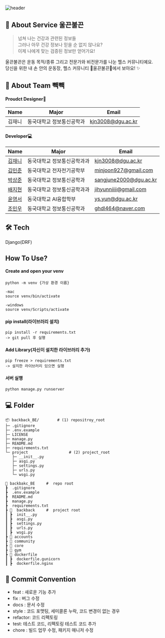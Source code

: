 
![header](https://capsule-render.vercel.app/api?type=waving&color=auto&height=300&section=header&text=울끈불끈&fontSize=90&animation=fadeIn&fontAlignY=38&desc=당신을%20위한%20내%20손%20안의%20운동장,%20헬스%20커뮤니티%20"울끈불끈"&descAlignY=58&descAlign=62)

## 🌠  About Service 울끈불끈
> 넘쳐 나는 건강과 관련된 정보들 <br>
> 그러나 아무 건강 정보나 믿을 순 없지 않나요? <br>
> 이제 나에게 맞는 검증된 정보만 얻어가요! <br>


울끈불끈은 운동 목적/종류 그리고 전문가와 비전문가를 나눈 헬스 커뮤니티예요. <br>
당신을 위한 내 손 안의 운동장, 헬스 커뮤니티 🎁울끈불끈🎁에서 보아요! ✨ <br>


## 👋 About Team 빽빽

#### Proudct Designer🎨
| Name                                         | Major           | Email                |
| -------------------------------------------- | --------------  | -------------------- |
| 김재니   | 동국대학교 정보통신공학과  | kjn3008@dgu.ac.kr |

#### Developer💻
| Name                                         | Major            | Email                |
| -------------------------------------------- | --------------  | ----------------------- |
| [김재니](https://github.com/kmjenny)   | 동국대학교 정보통신공학과과  | kjn3008@dgu.ac.kr |
| [김민준](https://github.com/samdolls) | 동국대학교 전자전기공학부     | minjoon927@gmail.com |
| [박상준](https://github.com/tkdwns414) | 동국대학교 정보통신공학과   | sangjune2000@dgu.ac.kr |
| [배지현](https://github.com/jihyunniiii) | 동국대학교 정보통신공학과과    | jihyunniiii@gmail.com |
| [윤영서](https://github.com/0seoYun) | 동국대학교 AI융합학부    | ys.yun@dgu.ac.kr |
| [조민우](https://github.com/minwoo0419) | 동국대학교 정보통신공학과   | ghdl464@naver.com |




## 🛠️ Tech
Django(DRF)

## How To Use?
#### Create and open your venv
```
python -m venv {가상 환경 이름}

-mac
source venv/bin/activate

-windows
source venv/Scripts/activate
```


#### pip install(라이브러리 설치)
```
pip install -r requirements.txt
-> git pull 후 실행
```

#### Add Library(자신이 설치한 라이브러리 추가)
```
pip freeze > requirements.txt
-> 설치한 라이브러리 있으면 실행
```

#### 서버 실행
```
python manage.py runserver
```

## 💻 Folder
```
📦 backback_BE/        # (1) repositroy_root	
├─ .gitignore
├─ .env.example
├─ LICENSE
├─ manage.py
├─ README.md
├─ requirements.txt
└─ project			        # (2) project_root
   ├─ __init__.py
   ├─ asgi.py
   ├─ settings.py
   ├─ urls.py
   └─ wsgi.py
```
```
📂 backbakc_BE     #  repo root
┣  .gitignore
┣  .env.example
┣  README.md
┣  manage.py
┣  requirements.txt
┣ 📂  backback     #  project root
┃ ┣  init__.py
┃ ┣  asgi.py
┃ ┣  settings.py
┃ ┣  urls.py
┃ ┣  wsgi.py
┣ 📂 accounts
┣ 📂 community
┣ 📂 core
┣ 📂 gym
┣ 📂 dockerfile
┃ ┣  dockerfile.gunicorn
┃ ┣  dockerfile.nginx
```

## 🎯 Commit Convention
-   feat : 새로운 기능 추가
-   fix : 버그 수정
-   docs : 문서 수정
-   style : 코드 포맷팅, 세미콜론 누락, 코드 변경이 없는 경우
-   refactor: 코드 리펙토링
-   test: 테스트 코드, 리펙토링 테스트 코드 추가
-   chore : 빌드 업무 수정, 패키지 매니저 수정





